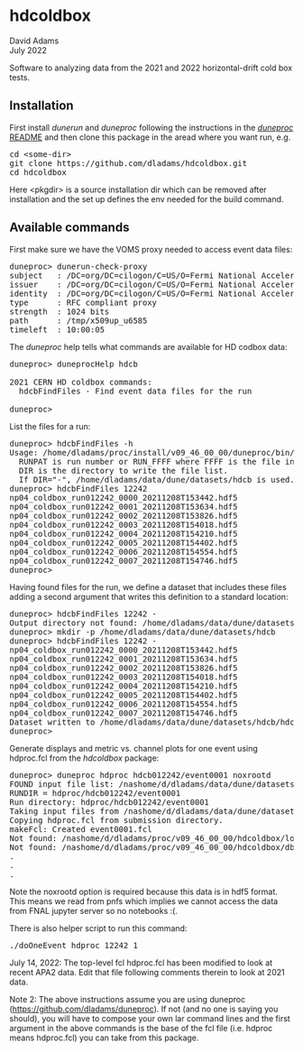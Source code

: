 # hdcoldbox
David Adams  
July 2022

Software to analyzing data from the 2021 and 2022 horizontal-drift cold box tests.

## Installation

First install *dunerun* and *duneproc* following the instructions in the
[*duneproc* README](https://github.com/dladams/duneproc/blob/master/README.md)
and then clone this package in the aread where you want run, e.g.

<pre>
cd &lt;some-dir>
git clone https://github.com/dladams/hdcoldbox.git
cd hdcoldbox
</pre>
Here \<pkgdir> is a source installation dir which can be removed after installation and the set up defines the env needed for the build command.

## Available commands

First make sure we have the VOMS proxy needed to access event data files:
<pre>
duneproc> dunerun-check-proxy
subject   : /DC=org/DC=cilogon/C=US/O=Fermi National Accelerator Laboratory/OU=People/CN=David Adams/CN=UID:dladams/CN=1184421617
issuer    : /DC=org/DC=cilogon/C=US/O=Fermi National Accelerator Laboratory/OU=People/CN=David Adams/CN=UID:dladams
identity  : /DC=org/DC=cilogon/C=US/O=Fermi National Accelerator Laboratory/OU=People/CN=David Adams/CN=UID:dladams
type      : RFC compliant proxy
strength  : 1024 bits
path      : /tmp/x509up_u6585
timeleft  : 10:00:05
</pre>

The *duneproc* help tells what commands are available for HD codbox data:
<pre>
duneproc> duneprocHelp hdcb

2021 CERN HD coldbox commands:
  hdcbFindFiles - Find event data files for the run

duneproc> 
</pre>

List the files for a run:
<pre>
duneproc> hdcbFindFiles -h
Usage: /home/dladams/proc/install/v09_46_00_00/duneproc/bin/hdcbFindFiles RUNPAT DIR
  RUNPAT is run number or RUN_FFFF where FFFF is the file index.
  DIR is the directory to write the file list.
  If DIR="-", /home/dladams/data/dune/datasets/hdcb is used.
duneproc> hdcbFindFiles 12242
np04_coldbox_run012242_0000_20211208T153442.hdf5
np04_coldbox_run012242_0001_20211208T153634.hdf5
np04_coldbox_run012242_0002_20211208T153826.hdf5
np04_coldbox_run012242_0003_20211208T154018.hdf5
np04_coldbox_run012242_0004_20211208T154210.hdf5
np04_coldbox_run012242_0005_20211208T154402.hdf5
np04_coldbox_run012242_0006_20211208T154554.hdf5
np04_coldbox_run012242_0007_20211208T154746.hdf5
duneproc> 
</pre>

Having found files for the run, we define a dataset that includes these files adding a second argument that writes this definition to a standard location:
<pre>
duneproc> hdcbFindFiles 12242 -
Output directory not found: /home/dladams/data/dune/datasets/hdcb
duneproc> mkdir -p /home/dladams/data/dune/datasets/hdcb
duneproc> hdcbFindFiles 12242 -
np04_coldbox_run012242_0000_20211208T153442.hdf5
np04_coldbox_run012242_0001_20211208T153634.hdf5
np04_coldbox_run012242_0002_20211208T153826.hdf5
np04_coldbox_run012242_0003_20211208T154018.hdf5
np04_coldbox_run012242_0004_20211208T154210.hdf5
np04_coldbox_run012242_0005_20211208T154402.hdf5
np04_coldbox_run012242_0006_20211208T154554.hdf5
np04_coldbox_run012242_0007_20211208T154746.hdf5
Dataset written to /home/dladams/data/dune/datasets/hdcb/hdcb012242.txt
duneproc> 
</pre>

Generate displays and metric vs. channel plots for one event using hdproc.fcl from the *hdcoldbox* package:
<pre>
duneproc> duneproc hdproc hdcb012242/event0001 noxrootd
FOUND input file list: /nashome/d/dladams/data/dune/datasets/hdcb/hdcb012242.txt
RUNDIR = hdproc/hdcb012242/event0001
Run directory: hdproc/hdcb012242/event0001
Taking input files from /nashome/d/dladams/data/dune/datasets/hdcb/hdcb012242.txt
Copying hdproc.fcl from submission directory.
makeFcl: Created event0001.fcl
Not found: /nashome/d/dladams/proc/v09_46_00_00/hdcoldbox/local.fcl
Not found: /nashome/d/dladams/proc/v09_46_00_00/hdcoldbox/dbg.fcl
.
.
.
</pre>
Note the noxrootd option is required because this data is in hdf5 format.
This means we read from pnfs which implies we cannot access the data from FNAL jupyter server so no notebooks :(.

There is also helper script to run this command:

<pre>
./doOneEvent hdproc 12242 1
</pre>

July 14, 2022: The top-level fcl hdproc.fcl has been modified to look at recent APA2 data. Edit that file following comments therein to look at 2021 data.

Note 2: The above instructions assume you are using duneproc (https://github.com/dladams/duneproc).
If not (and no one is saying you should), you will have to compose your own lar command lines and
the first argument in the above commands is the base of the fcl file (i.e. hdproc means hdproc.fcl)
you can take from this package.

